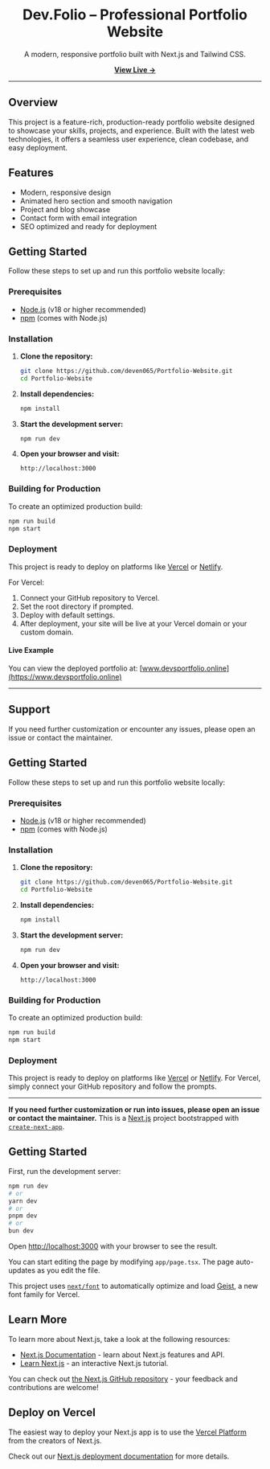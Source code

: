 <div align="center">
  <h1>Dev.Folio – Professional Portfolio Website</h1>
  <p>A modern, responsive portfolio built with Next.js and Tailwind CSS.</p>
  <a href="https://www.devsportfolio.online" target="_blank"><b>View Live &rarr;</b></a>
</div>

---

## Overview

This project is a feature-rich, production-ready portfolio website designed to showcase your skills, projects, and experience. Built with the latest web technologies, it offers a seamless user experience, clean codebase, and easy deployment.

## Features

- Modern, responsive design
- Animated hero section and smooth navigation
- Project and blog showcase
- Contact form with email integration
- SEO optimized and ready for deployment

## Getting Started

Follow these steps to set up and run this portfolio website locally:

### Prerequisites

- [Node.js](https://nodejs.org/) (v18 or higher recommended)
- [npm](https://www.npmjs.com/) (comes with Node.js)

### Installation

1. **Clone the repository:**
	```bash
	git clone https://github.com/deven065/Portfolio-Website.git
	cd Portfolio-Website
	```

2. **Install dependencies:**
	```bash
	npm install
	```

3. **Start the development server:**
	```bash
	npm run dev
	```

4. **Open your browser and visit:**
	```
	http://localhost:3000
	```

### Building for Production

To create an optimized production build:

```bash
npm run build
npm start
```

### Deployment

This project is ready to deploy on platforms like [Vercel](https://vercel.com/) or [Netlify](https://www.netlify.com/).

For Vercel:
1. Connect your GitHub repository to Vercel.
2. Set the root directory if prompted.
3. Deploy with default settings.
4. After deployment, your site will be live at your Vercel domain or your custom domain.

#### Live Example

You can view the deployed portfolio at: [www.devsportfolio.online](https://www.devsportfolio.online)

---

## Support

If you need further customization or encounter any issues, please open an issue or contact the maintainer.
## Getting Started

Follow these steps to set up and run this portfolio website locally:

### Prerequisites

- [Node.js](https://nodejs.org/) (v18 or higher recommended)
- [npm](https://www.npmjs.com/) (comes with Node.js)

### Installation

1. **Clone the repository:**
	```bash
	git clone https://github.com/deven065/Portfolio-Website.git
	cd Portfolio-Website
	```

2. **Install dependencies:**
	```bash
	npm install
	```

3. **Start the development server:**
	```bash
	npm run dev
	```

4. **Open your browser and visit:**
	```
	http://localhost:3000
	```

### Building for Production

To create an optimized production build:

```bash
npm run build
npm start
```

### Deployment

This project is ready to deploy on platforms like [Vercel](https://vercel.com/) or [Netlify](https://www.netlify.com/).
For Vercel, simply connect your GitHub repository and follow the prompts.

---

**If you need further customization or run into issues, please open an issue or contact the maintainer.**
This is a [Next.js](https://nextjs.org) project bootstrapped with [`create-next-app`](https://nextjs.org/docs/app/api-reference/cli/create-next-app).

## Getting Started

First, run the development server:

```bash
npm run dev
# or
yarn dev
# or
pnpm dev
# or
bun dev
```

Open [http://localhost:3000](http://localhost:3000) with your browser to see the result.

You can start editing the page by modifying `app/page.tsx`. The page auto-updates as you edit the file.

This project uses [`next/font`](https://nextjs.org/docs/app/building-your-application/optimizing/fonts) to automatically optimize and load [Geist](https://vercel.com/font), a new font family for Vercel.

## Learn More

To learn more about Next.js, take a look at the following resources:

- [Next.js Documentation](https://nextjs.org/docs) - learn about Next.js features and API.
- [Learn Next.js](https://nextjs.org/learn) - an interactive Next.js tutorial.

You can check out [the Next.js GitHub repository](https://github.com/vercel/next.js) - your feedback and contributions are welcome!

## Deploy on Vercel

The easiest way to deploy your Next.js app is to use the [Vercel Platform](https://vercel.com/new?utm_medium=default-template&filter=next.js&utm_source=create-next-app&utm_campaign=create-next-app-readme) from the creators of Next.js.

Check out our [Next.js deployment documentation](https://nextjs.org/docs/app/building-your-application/deploying) for more details.
